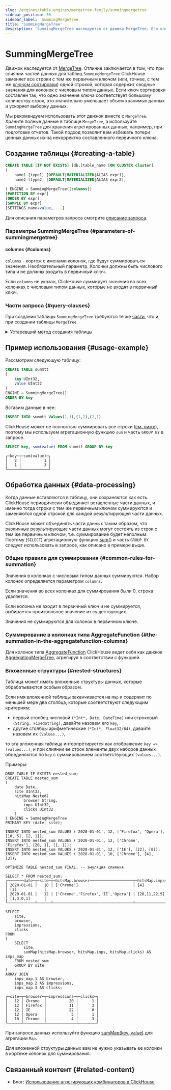```yaml
---
slug: /engines/table-engines/mergetree-family/summingmergetree
sidebar_position: 50
sidebar_label:  SummingMergeTree
title: 'SummingMergeTree'
description: 'SummingMergeTree наследуется от движка MergeTree. Его ключевая особенность заключается в возможности автоматически суммировать числовые данные во время слияния частей.'
---
```



# SummingMergeTree

Движок наследуется от [MergeTree](/engines/table-engines/mergetree-family/versionedcollapsingmergetree). Отличие заключается в том, что при слиянии частей данных для таблиц `SummingMergeTree` ClickHouse заменяет все строки с тем же первичным ключом (или, точнее, с тем же [ключом сортировки](../../../engines/table-engines/mergetree-family/mergetree.md)) одной строкой, которая содержит сводные значения для колонок с числовым типом данных. Если ключ сортировки составлен так, что одно значение ключа соответствует большому количеству строк, это значительно уменьшает объем хранимых данных и ускоряет выборку данных.

Мы рекомендуем использовать этот движок вместе с `MergeTree`. Храните полные данные в таблице `MergeTree`, а используйте `SummingMergeTree` для хранения агрегированных данных, например, при подготовке отчетов. Такой подход позволит вам избежать потери ценных данных из-за некорректно составленного первичного ключа.

## Создание таблицы {#creating-a-table}

``` sql
CREATE TABLE [IF NOT EXISTS] [db.]table_name [ON CLUSTER cluster]
(
    name1 [type1] [DEFAULT|MATERIALIZED|ALIAS expr1],
    name2 [type2] [DEFAULT|MATERIALIZED|ALIAS expr2],
    ...
) ENGINE = SummingMergeTree([columns])
[PARTITION BY expr]
[ORDER BY expr]
[SAMPLE BY expr]
[SETTINGS name=value, ...]
```

Для описания параметров запроса смотрите [описание запроса](../../../sql-reference/statements/create/table.md).

### Параметры SummingMergeTree {#parameters-of-summingmergetree}

#### columns {#columns}

`columns` - кортеж с именами колонок, где будут суммироваться значения. Необязательный параметр.
    Колонки должны быть числового типа и не должны входить в первичный ключ.

Если `columns` не указан, ClickHouse суммирует значения во всех колонках с числовым типом данных, которые не входят в первичный ключ.

### Части запроса {#query-clauses}

При создании таблицы `SummingMergeTree` требуются те же [части](../../../engines/table-engines/mergetree-family/mergetree.md), что и при создании таблицы `MergeTree`.

<details markdown="1">

<summary>Устаревший метод создания таблицы</summary>

:::note
Не используйте этот метод в новых проектах и, если возможно, переключите старые проекты на описанный выше метод.
:::

``` sql
CREATE TABLE [IF NOT EXISTS] [db.]table_name [ON CLUSTER cluster]
(
    name1 [type1] [DEFAULT|MATERIALIZED|ALIAS expr1],
    name2 [type2] [DEFAULT|MATERIALIZED|ALIAS expr2],
    ...
) ENGINE [=] SummingMergeTree(date-column [, sampling_expression], (primary, key), index_granularity, [columns])
```

Все параметры, кроме `columns`, имеют то же значение, что и в `MergeTree`.

- `columns` — кортеж с именами колонок, значения которых будут суммироваться. Необязательный параметр. Для описания смотрите текст выше.

</details>

## Пример использования {#usage-example}

Рассмотрим следующую таблицу:

``` sql
CREATE TABLE summtt
(
    key UInt32,
    value UInt32
)
ENGINE = SummingMergeTree()
ORDER BY key
```

Вставим данные в нее:

``` sql
INSERT INTO summtt Values(1,1),(1,2),(2,1)
```

ClickHouse может не полностью суммировать все строки ([см. ниже](#data-processing)), поэтому мы используем агрегационную функцию `sum` и часть `GROUP BY` в запросе.

``` sql
SELECT key, sum(value) FROM summtt GROUP BY key
```

``` text
┌─key─┬─sum(value)─┐
│   2 │          1 │
│   1 │          3 │
└─────┴────────────┘
```

## Обработка данных {#data-processing}

Когда данные вставляются в таблицу, они сохраняются как есть. ClickHouse периодически объединяет вставленные части данных, и именно тогда строки с тем же первичным ключом суммируются и заменяются одной строкой для каждой результирующей части данных.

ClickHouse может объединять части данных таким образом, что различные результирующие части данных могут состоять из строк с тем же первичным ключом, т.е. суммирование будет неполным. Поэтому (`SELECT`) агрегационную функцию [sum()](/sql-reference/aggregate-functions/reference/sum) и часть `GROUP BY` следует использовать в запросе, как описано в примере выше.

### Общие правила для суммирования {#common-rules-for-summation}

Значения в колонках с числовым типом данных суммируются. Набор колонок определяется параметром `columns`.

Если значения во всех колонках для суммирования были 0, строка удаляется.

Если колонка не входит в первичный ключ и не суммируется, выбирается произвольное значение из существующих.

Значения не суммируются для колонок в первичном ключе.

### Суммирование в колонках типа AggregateFunction {#the-summation-in-the-aggregatefunction-columns}

Для колонок типа [AggregateFunction](../../../sql-reference/data-types/aggregatefunction.md) ClickHouse ведет себя как движок [AggregatingMergeTree](../../../engines/table-engines/mergetree-family/aggregatingmergetree.md), агрегируя в соответствии с функцией.

### Вложенные структуры {#nested-structures}

Таблица может иметь вложенные структуры данных, которые обрабатываются особым образом.

Если имя вложенной таблицы заканчивается на `Map` и содержит по меньшей мере два столбца, которые соответствуют следующим критериям:

- первый столбец числовой `(*Int*, Date, DateTime)` или строковый `(String, FixedString)`, давайте назовем его `key`,
- другие столбцы арифметические `(*Int*, Float32/64)`, давайте назовем их `(values...)`,

то эта вложенная таблица интерпретируется как отображение `key => (values...)`, и при слиянии ее строк элементы двух наборов данных объединяются по `key` с суммированием соответствующих `(values...)`.

Примеры:

``` text
DROP TABLE IF EXISTS nested_sum;
CREATE TABLE nested_sum
(
    date Date,
    site UInt32,
    hitsMap Nested(
        browser String,
        imps UInt32,
        clicks UInt32
    )
) ENGINE = SummingMergeTree
PRIMARY KEY (date, site);

INSERT INTO nested_sum VALUES ('2020-01-01', 12, ['Firefox', 'Opera'], [10, 5], [2, 1]);
INSERT INTO nested_sum VALUES ('2020-01-01', 12, ['Chrome', 'Firefox'], [20, 1], [1, 1]);
INSERT INTO nested_sum VALUES ('2020-01-01', 12, ['IE'], [22], [0]);
INSERT INTO nested_sum VALUES ('2020-01-01', 10, ['Chrome'], [4], [3]);

OPTIMIZE TABLE nested_sum FINAL; -- эмуляция слияния

SELECT * FROM nested_sum;
┌───────date─┬─site─┬─hitsMap.browser───────────────────┬─hitsMap.imps─┬─hitsMap.clicks─┐
│ 2020-01-01 │   10 │ ['Chrome']                        │ [4]          │ [3]            │
│ 2020-01-01 │   12 │ ['Chrome','Firefox','IE','Opera'] │ [20,11,22,5] │ [1,3,0,1]      │
└────────────┴──────┴───────────────────────────────────┴──────────────┴────────────────┘

SELECT
    site,
    browser,
    impressions,
    clicks
FROM
(
    SELECT
        site,
        sumMap(hitsMap.browser, hitsMap.imps, hitsMap.clicks) AS imps_map
    FROM nested_sum
    GROUP BY site
)
ARRAY JOIN
    imps_map.1 AS browser,
    imps_map.2 AS impressions,
    imps_map.3 AS clicks;

┌─site─┬─browser─┬─impressions─┬─clicks─┐
│   12 │ Chrome  │          20 │      1 │
│   12 │ Firefox │          11 │      3 │
│   12 │ IE      │          22 │      0 │
│   12 │ Opera   │           5 │      1 │
│   10 │ Chrome  │           4 │      3 │
└──────┴─────────┴─────────────┴────────┘
```

При запросе данных используйте функцию [sumMap(key, value)](../../../sql-reference/aggregate-functions/reference/summap.md) для агрегации `Map`.

Для вложенной структуры данных вам не нужно указывать ее колонки в кортеже колонок для суммирования.

## Связанный контент {#related-content}

- Блог: [Использование агрегирующих комбинаторов в ClickHouse](https://clickhouse.com/blog/aggregate-functions-combinators-in-clickhouse-for-arrays-maps-and-states)
